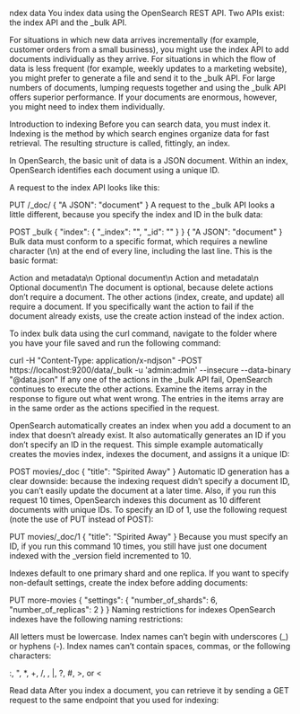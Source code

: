 ndex data
You index data using the OpenSearch REST API. Two APIs exist: the index API and the _bulk API.

For situations in which new data arrives incrementally (for example, customer orders from a small business), you might use the index API to add documents individually as they arrive. For situations in which the flow of data is less frequent (for example, weekly updates to a marketing website), you might prefer to generate a file and send it to the _bulk API. For large numbers of documents, lumping requests together and using the _bulk API offers superior performance. If your documents are enormous, however, you might need to index them individually.

Introduction to indexing
Before you can search data, you must index it. Indexing is the method by which search engines organize data for fast retrieval. The resulting structure is called, fittingly, an index.

In OpenSearch, the basic unit of data is a JSON document. Within an index, OpenSearch identifies each document using a unique ID.

A request to the index API looks like this:

PUT <index>/_doc/<id>
{ "A JSON": "document" }
A request to the _bulk API looks a little different, because you specify the index and ID in the bulk data:

POST _bulk
{ "index": { "_index": "<index>", "_id": "<id>" } }
{ "A JSON": "document" }
Bulk data must conform to a specific format, which requires a newline character (\n) at the end of every line, including the last line. This is the basic format:

Action and metadata\n
Optional document\n
Action and metadata\n
Optional document\n
The document is optional, because delete actions don’t require a document. The other actions (index, create, and update) all require a document. If you specifically want the action to fail if the document already exists, use the create action instead of the index action.

To index bulk data using the curl command, navigate to the folder where you have your file saved and run the following command:

curl -H "Content-Type: application/x-ndjson" -POST https://localhost:9200/data/_bulk -u 'admin:admin' --insecure --data-binary "@data.json"
If any one of the actions in the _bulk API fail, OpenSearch continues to execute the other actions. Examine the items array in the response to figure out what went wrong. The entries in the items array are in the same order as the actions specified in the request.

OpenSearch automatically creates an index when you add a document to an index that doesn’t already exist. It also automatically generates an ID if you don’t specify an ID in the request. This simple example automatically creates the movies index, indexes the document, and assigns it a unique ID:

POST movies/_doc
{ "title": "Spirited Away" }
Automatic ID generation has a clear downside: because the indexing request didn’t specify a document ID, you can’t easily update the document at a later time. Also, if you run this request 10 times, OpenSearch indexes this document as 10 different documents with unique IDs. To specify an ID of 1, use the following request (note the use of PUT instead of POST):

PUT movies/_doc/1
{ "title": "Spirited Away" }
Because you must specify an ID, if you run this command 10 times, you still have just one document indexed with the _version field incremented to 10.

Indexes default to one primary shard and one replica. If you want to specify non-default settings, create the index before adding documents:

PUT more-movies
{ "settings": { "number_of_shards": 6, "number_of_replicas": 2 } }
Naming restrictions for indexes
OpenSearch indexes have the following naming restrictions:

All letters must be lowercase.
Index names can’t begin with underscores (_) or hyphens (-).
Index names can’t contain spaces, commas, or the following characters:

:, ", *, +, /, \, |, ?, #, >, or <

Read data
After you index a document, you can retrieve it by sending a GET request to the same endpoint that you used for indexing: